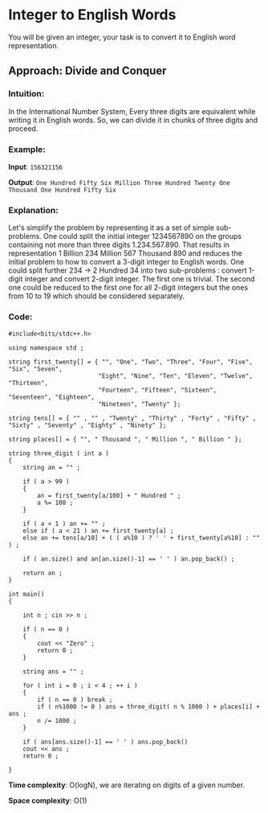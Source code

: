 # Integer to English Words

You will be given an integer, your task is to convert it to English word representation.

## Approach: Divide and Conquer 

### Intuition:
In the International Number System, Every three digits are equivalent while writing it in English words. So, we can divide it in  chunks of three digits and proceed.

### Example: 
**Input**:
```156321156```

**Output**: 
```One Hundred Fifty Six Million Three Hundred Twenty One Thousand One Hundred Fifty Six```

### Explanation:
Let's simplify the problem by representing it as a set of simple sub-problems. One could split the initial integer 1234567890 on the groups containing not more than three digits 1.234.567.890. That results in representation 1 Billion 234 Million 567 Thousand 890 and reduces the initial problem to how to convert a 3-digit integer to English words. One could split further 234 -> 2 Hundred 34 into two sub-problems : convert 1-digit integer and convert 2-digit integer. The first one is trivial. The second one could be reduced to the first one for all 2-digit integers but the ones from 10 to 19 which should be considered separately.

### Code:
```
#include<bits/stdc++.h>

using namespace std ;

string first_twenty[] = { "", "One", "Two", "Three", "Four", "Five", "Six", "Seven",
                         "Eight", "Nine", "Ten", "Eleven", "Twelve", "Thirteen",
                         "Fourteen", "Fifteen", "Sixteen", "Seventeen", "Eighteen",
                         "Nineteen", "Twenty" };

string tens[] = { "" , "" , "Twenty" , "Thirty" , "Forty" , "Fifty" , "Sixty" , "Seventy" , "Eighty" , "Ninety" };

string places[] = { "", " Thousand ", " Million ", " Billion " };

string three_digit ( int a )
{
    string an = "" ;

    if ( a > 99 )
    {
        an = first_twenty[a/100] + " Hundred " ; 
        a %= 100 ;
    }
    
    if ( a < 1 ) an += "" ;
    else if ( a < 21 ) an += first_twenty[a] ;  
    else an += tens[a/10] + ( ( a%10 ) ? ' ' + first_twenty[a%10] : "" ) ;

    if ( an.size() and an[an.size()-1] == ' ' ) an.pop_back() ;

    return an ;
}

int main()
{
    
    int n ; cin >> n ;
    
    if ( n == 0 )
    {
        cout << "Zero" ;
        return 0 ;
    }
    
    string ans = "" ;
    
    for ( int i = 0 ; i < 4 ; ++ i )
    {
        if ( n == 0 ) break ;
        if ( n%1000 != 0 ) ans = three_digit( n % 1000 ) + places[i] + ans ;
        n /= 1000 ;
    }
    
    if ( ans[ans.size()-1] == ' ' ) ans.pop_back() 
    cout << ans ;
    return 0 ;
 
}
```

**Time complexity**: O(logN), we are iterating on digits of a given number.

**Space complexity**: O(1)
